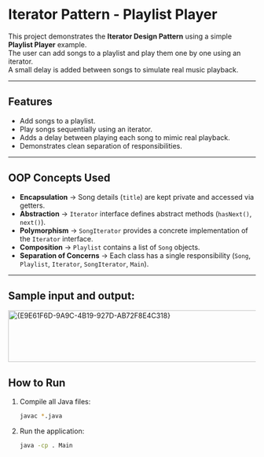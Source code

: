 # Iterator Pattern - Playlist Player

This project demonstrates the **Iterator Design Pattern** using a simple **Playlist Player** example.  
The user can add songs to a playlist and play them one by one using an iterator.  
A small delay is added between songs to simulate real music playback.

---

## Features
- Add songs to a playlist.  
- Play songs sequentially using an iterator.  
- Adds a delay between playing each song to mimic real playback.  
- Demonstrates clean separation of responsibilities.  

---

## OOP Concepts Used
- **Encapsulation** → Song details (`title`) are kept private and accessed via getters.  
- **Abstraction** → `Iterator` interface defines abstract methods (`hasNext()`, `next()`).  
- **Polymorphism** → `SongIterator` provides a concrete implementation of the `Iterator` interface.  
- **Composition** → `Playlist` contains a list of `Song` objects.  
- **Separation of Concerns** → Each class has a single responsibility (`Song`, `Playlist`, `Iterator`, `SongIterator`, `Main`).  

---

## Sample input and output:

<img width="618" height="105" alt="{E9E61F6D-9A9C-4B19-927D-AB72F8E4C318}" src="https://github.com/user-attachments/assets/9234bf67-0285-4f71-90b3-f4fadc615152" />

## How to Run  

1. Compile all Java files:  
   ```bash
   javac *.java

2. Run the application:
   ```bash
   java -cp . Main


